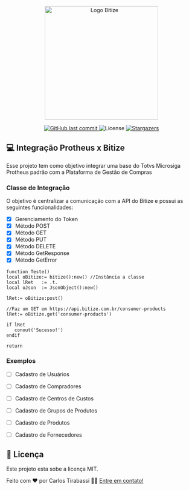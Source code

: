 <p align="center">
  <a href="https://www.bitize.com.br">
    <img src="https://www.bitize.com.br/img/bitize-logo-min.png" width="300" alt="Logo Bitize" />
  </a>
</p>

<p align="center">
<a href="https://github.com/bitize/bitize-protheus/commits/master">
    <img alt="GitHub last commit" src="https://img.shields.io/github/last-commit/bitize/bitize-protheus?color=blue">
  </a>

  <img alt="License" src="https://img.shields.io/badge/license-MIT-blue">
   <a href="https://github.com/bitize/bitize-protheus/stargazers">
    <img alt="Stargazers" src="https://img.shields.io/github/stars/bitize/bitize-protheus?style=social">
  </a>
</p>


## 💻 Integração Protheus x Bitize

Esse projeto tem como objetivo integrar uma base do Totvs Microsiga Protheus padrão com a Plataforma de Gestão de Compras 

### Classe de Integração
  O objetivo é centralizar a comunicação com a API do Bitize e possui as seguintes funcionalidades:

- [x] Gerenciamento do Token
- [x] Método POST
- [x] Método GET
- [x] Método PUT
- [x] Método DELETE
- [x] Método GetResponse
- [x] Método GetError

```clipper
function Teste()
local oBitize:= bitize():new() //Instância a classe
local lRet   := .t.
local oJson  := JsonObject():new()

lRet:= oBitize:post()

//Faz um GET em https://api.bitize.com.br/consumer-products
lRet:= oBitize.get('consumer-products')

if lRet
   conout('Sucesso!')
endif

return
```

### Exemplos
- [ ] Cadastro de Usuários
- [ ] Cadastro de Compradores
- [ ] Cadastro de Centros de Custos
- [ ] Cadastro de Grupos de Produtos
- [ ] Cadastro de Produtos
- [ ] Cadastro de Fornecedores


## 📝 Licença

Este projeto esta sobe a licença MIT.

Feito com ❤️ por Carlos Tirabassi 👋🏽 [Entre em contato!](https://www.linkedin.com/in/carlostirabassi/)
